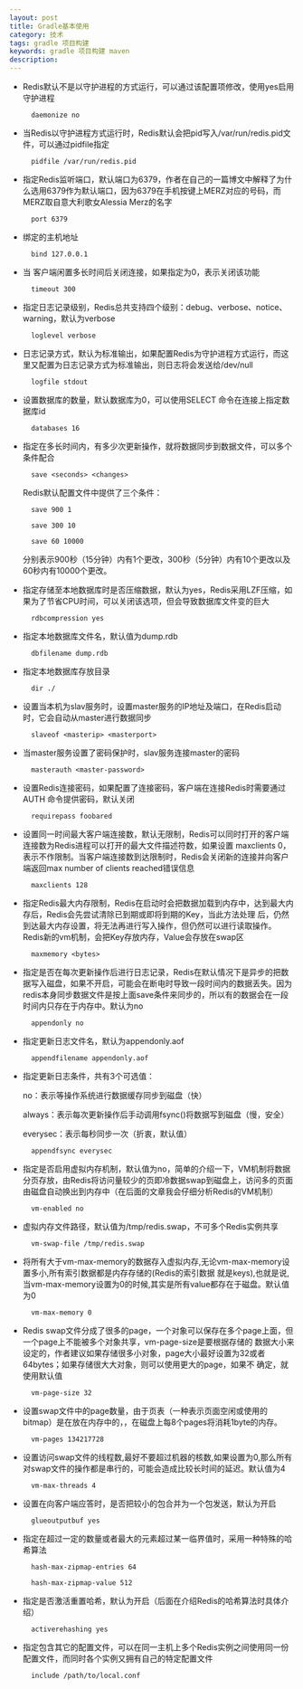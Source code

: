 ```yaml
---
layout: post
title: Gradle基本使用
category: 技术
tags: gradle 项目构建
keywords: gradle 项目构建 maven
description: 
---
```


- Redis默认不是以守护进程的方式运行，可以通过该配置项修改，使用yes启用守护进程

		daemonize no

- 当Redis以守护进程方式运行时，Redis默认会把pid写入/var/run/redis.pid文件，可以通过pidfile指定

    	pidfile /var/run/redis.pid

- 指定Redis监听端口，默认端口为6379，作者在自己的一篇博文中解释了为什么选用6379作为默认端口，因为6379在手机按键上MERZ对应的号码，而MERZ取自意大利歌女Alessia Merz的名字

    	port 6379

- 绑定的主机地址

    	bind 127.0.0.1

- 当 客户端闲置多长时间后关闭连接，如果指定为0，表示关闭该功能

    	timeout 300

- 指定日志记录级别，Redis总共支持四个级别：debug、verbose、notice、warning，默认为verbose

		loglevel verbose

- 日志记录方式，默认为标准输出，如果配置Redis为守护进程方式运行，而这里又配置为日志记录方式为标准输出，则日志将会发送给/dev/null

    	logfile stdout

- 设置数据库的数量，默认数据库为0，可以使用SELECT <dbid>命令在连接上指定数据库id

    	databases 16

- 指定在多长时间内，有多少次更新操作，就将数据同步到数据文件，可以多个条件配合

    	save <seconds> <changes>

    Redis默认配置文件中提供了三个条件：

    	save 900 1

    	save 300 10

    	save 60 10000

    分别表示900秒（15分钟）内有1个更改，300秒（5分钟）内有10个更改以及60秒内有10000个更改。

 

- 指定存储至本地数据库时是否压缩数据，默认为yes，Redis采用LZF压缩，如果为了节省CPU时间，可以关闭该选项，但会导致数据库文件变的巨大

    	rdbcompression yes

- 指定本地数据库文件名，默认值为dump.rdb

    	dbfilename dump.rdb

- 指定本地数据库存放目录

    	dir ./

- 设置当本机为slav服务时，设置master服务的IP地址及端口，在Redis启动时，它会自动从master进行数据同步

    	slaveof <masterip> <masterport>

- 当master服务设置了密码保护时，slav服务连接master的密码

    	masterauth <master-password>

- 设置Redis连接密码，如果配置了连接密码，客户端在连接Redis时需要通过AUTH <password>命令提供密码，默认关闭

    	requirepass foobared

- 设置同一时间最大客户端连接数，默认无限制，Redis可以同时打开的客户端连接数为Redis进程可以打开的最大文件描述符数，如果设置 maxclients 0，表示不作限制。当客户端连接数到达限制时，Redis会关闭新的连接并向客户端返回max number of clients reached错误信息

    	maxclients 128

- 指定Redis最大内存限制，Redis在启动时会把数据加载到内存中，达到最大内存后，Redis会先尝试清除已到期或即将到期的Key，当此方法处理 后，仍然到达最大内存设置，将无法再进行写入操作，但仍然可以进行读取操作。Redis新的vm机制，会把Key存放内存，Value会存放在swap区

    	maxmemory <bytes>

- 指定是否在每次更新操作后进行日志记录，Redis在默认情况下是异步的把数据写入磁盘，如果不开启，可能会在断电时导致一段时间内的数据丢失。因为 redis本身同步数据文件是按上面save条件来同步的，所以有的数据会在一段时间内只存在于内存中。默认为no

    	appendonly no

- 指定更新日志文件名，默认为appendonly.aof

     	appendfilename appendonly.aof

- 指定更新日志条件，共有3个可选值： 

    no：表示等操作系统进行数据缓存同步到磁盘（快） 
    
    always：表示每次更新操作后手动调用fsync()将数据写到磁盘（慢，安全） 
    
    everysec：表示每秒同步一次（折衷，默认值）

    	appendfsync everysec

 

- 指定是否启用虚拟内存机制，默认值为no，简单的介绍一下，VM机制将数据分页存放，由Redis将访问量较少的页即冷数据swap到磁盘上，访问多的页面由磁盘自动换出到内存中（在后面的文章我会仔细分析Redis的VM机制）

		vm-enabled no

- 虚拟内存文件路径，默认值为/tmp/redis.swap，不可多个Redis实例共享

		vm-swap-file /tmp/redis.swap

- 将所有大于vm-max-memory的数据存入虚拟内存,无论vm-max-memory设置多小,所有索引数据都是内存存储的(Redis的索引数据 就是keys),也就是说,当vm-max-memory设置为0的时候,其实是所有value都存在于磁盘。默认值为0

		vm-max-memory 0

- Redis swap文件分成了很多的page，一个对象可以保存在多个page上面，但一个page上不能被多个对象共享，vm-page-size是要根据存储的 数据大小来设定的，作者建议如果存储很多小对象，page大小最好设置为32或者64bytes；如果存储很大大对象，则可以使用更大的page，如果不 确定，就使用默认值

		vm-page-size 32

- 设置swap文件中的page数量，由于页表（一种表示页面空闲或使用的bitmap）是在放在内存中的，，在磁盘上每8个pages将消耗1byte的内存。

		vm-pages 134217728

- 设置访问swap文件的线程数,最好不要超过机器的核数,如果设置为0,那么所有对swap文件的操作都是串行的，可能会造成比较长时间的延迟。默认值为4

		vm-max-threads 4

- 设置在向客户端应答时，是否把较小的包合并为一个包发送，默认为开启
	
		glueoutputbuf yes
	

- 指定在超过一定的数量或者最大的元素超过某一临界值时，采用一种特殊的哈希算法

    	hash-max-zipmap-entries 64

    	hash-max-zipmap-value 512

- 指定是否激活重置哈希，默认为开启（后面在介绍Redis的哈希算法时具体介绍）

    	activerehashing yes

- 指定包含其它的配置文件，可以在同一主机上多个Redis实例之间使用同一份配置文件，而同时各个实例又拥有自己的特定配置文件

    	include /path/to/local.conf